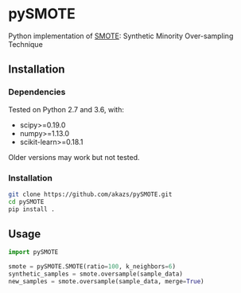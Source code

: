# pySMOTE
Python implementation of [SMOTE](https://www.jair.org/media/953/live-953-2037-jair.pdf): Synthetic Minority Over-sampling Technique

## Installation
### Dependencies
Tested on Python 2.7 and 3.6, with:
* scipy>=0.19.0
* numpy>=1.13.0
* scikit-learn>=0.18.1

Older versions may work but not tested.

### Installation
``` bash
git clone https://github.com/akazs/pySMOTE.git
cd pySMOTE
pip install .
```

## Usage
``` python
import pySMOTE

smote = pySMOTE.SMOTE(ratio=100, k_neighbors=6)
synthetic_samples = smote.oversample(sample_data)
new_samples = smote.oversample(sample_data, merge=True)
```
